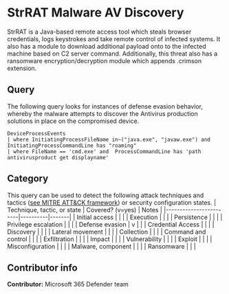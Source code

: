 # StrRAT Malware AV Discovery
StrRAT is a Java-based remote access tool which steals browser credentials, logs keystrokes and take remote control of infected systems. It also has a module to download additional payload onto to the infected machine based on C2 server command. Additionally, this threat also has a ransomware encryption/decryption module which appends .crimson extension.

## Query
The following query looks for instances of defense evasion behavior, whereby the malware attempts to discover the Antivirus production solutions in place on the compromised device.
```
DeviceProcessEvents
| where InitiatingProcessFileName in~("java.exe", "javaw.exe") and InitiatingProcessCommandLine has "roaming"
| where FileName == 'cmd.exe' and  ProcessCommandLine has 'path antivirusproduct get displayname'
```


## Category

This query can be used to detect the following attack techniques and tactics ([see MITRE ATT&CK framework](https://attack.mitre.org/)) or security configuration states.
| Technique, tactic, or state | Covered? (v=yes) | Notes |
|------------------------|----------|-------|
| Initial access |  |  |
| Execution |  |  |
| Persistence |  |  |
| Privilege escalation |  |  |
| Defense evasion | v |  |
| Credential Access |  |  |
| Discovery |  |  |
| Lateral movement |  |  |
| Collection |  |  |
| Command and control |  |  |
| Exfiltration |  |  |
| Impact |  |  |
| Vulnerability |  |  |
| Exploit |  |  |
| Misconfiguration |  |  |
| Malware, component |  |  |
| Ransomware |  |  |

## Contributor info

**Contributor:** Microsoft 365 Defender team
